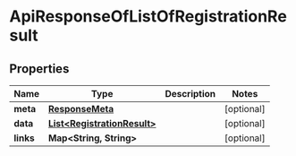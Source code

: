 
# ApiResponseOfListOfRegistrationResult

## Properties
Name | Type | Description | Notes
------------ | ------------- | ------------- | -------------
**meta** | [**ResponseMeta**](ResponseMeta.md) |  |  [optional]
**data** | [**List&lt;RegistrationResult&gt;**](RegistrationResult.md) |  |  [optional]
**links** | **Map&lt;String, String&gt;** |  |  [optional]



